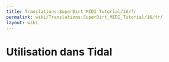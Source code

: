 ```yaml
---
title: Translations:SuperDirt MIDI Tutorial/16/fr
permalink: wiki/Translations:SuperDirt_MIDI_Tutorial/16/fr/
layout: wiki
---
```


# Utilisation dans Tidal

